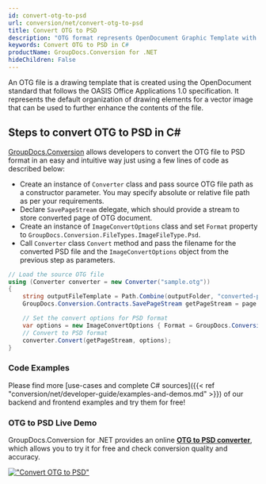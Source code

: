 ```yaml
---
id: convert-otg-to-psd
url: conversion/net/convert-otg-to-psd
title: Convert OTG to PSD
description: "OTG format represents OpenDocument Graphic Template with .otg extension. Learn how to convert OTG to PSD file programmatically in C# language using GroupDocs.Conversion for .NET library."
keywords: Convert OTG to PSD in C#
productName: GroupDocs.Conversion for .NET
hideChildren: False
---
```


An OTG file is a drawing template that is created using the OpenDocument standard that follows the OASIS Office Applications 1.0 specification. It represents the default organization of drawing elements for a vector image that can be used to further enhance the contents of the file.

## Steps to convert OTG to PSD in C#

[GroupDocs.Conversion](https://products.groupdocs.com/conversion/net) allows developers to convert the OTG file to PSD format in an easy and intuitive way just using a few lines of code as described below:

* Create an instance of `Converter` class and pass source OTG file path as a constructor parameter. You may specify absolute or relative file path as per your requirements. 
* Declare `SavePageStream` delegate, which should provide a stream to store converted page of OTG document.
* Create an instance of `ImageConvertOptions` class and set `Format` property to `GroupDocs.Conversion.FileTypes.ImageFileType.Psd`.
* Call `Converter` class `Convert` method and pass the filename for the converted PSD file and the `ImageConvertOptions` object from the previous step as parameters.

```csharp
// Load the source OTG file
using (Converter converter = new Converter("sample.otg"))
{
    string outputFileTemplate = Path.Combine(outputFolder, "converted-page-{0}.psd");
    GroupDocs.Conversion.Contracts.SavePageStream getPageStream = page => new FileStream(string.Format(outputFileTemplate, page), FileMode.Create);

    // Set the convert options for PSD format
    var options = new ImageConvertOptions { Format = GroupDocs.Conversion.FileTypes.ImageFileType.Psd };   
    // Convert to PSD format
    converter.Convert(getPageStream, options);
}
```

### Code Examples

Please find more [use-cases and complete C# sources]({{< ref "conversion/net/developer-guide/examples-and-demos.md" >}}) of our backend and frontend examples and try them for free!

### OTG to PSD Live Demo

GroupDocs.Conversion for .NET provides an online [**OTG to PSD converter**](https://products.groupdocs.app/conversion/otg-to-psd), which allows you to try it for free and check conversion quality and accuracy.

[!["Convert OTG to PSD"](conversion/net/images/convert-to-psd/convert-otg-to-psd.png)](https://products.groupdocs.app/conversion/otg-to-psd)